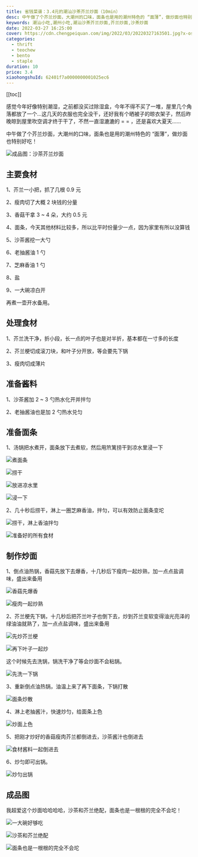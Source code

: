 ```yaml
---
title: 省钱菜谱：3.4元的潮汕沙茶芥兰炒面（10min）
desc: 中午做了个芥兰炒面，大潮州的口味，面条也是用的潮州特色的 “面薄”，做炒面也特别好吃！
keywords: 潮汕小吃,潮州小吃,潮汕沙茶芥兰炒面,芥兰炒面,沙茶炒面
date: 2022-03-27 16:25:00
cover: https://cdn.chengpeiquan.com/img/2022/03/20220327163501.jpg?x-oss-process=image/interlace,1
categories:
  - thrift
  - teochew
  - bento
  - staple
duration: 10
price: 3.4
xiaohongshuId: 62401f7a0000000001025ec6
---
```


[[toc]]

感觉今年好像特别潮湿，之前都没买过除湿盒，今年不得不买了一堆，屋里几个角落都放了一个…这几天的衣服也完全没干，还好我有个晒被子的晾衣架子，然后昨晚晾到屋里吹空调才终于干了，不然一直湿漉漉的 = = ，还是喜欢大夏天……

中午做了个芥兰炒面，大潮州的口味，面条也是用的潮州特色的 “面薄”，做炒面也特别好吃！

![成品图：沙茶芥兰炒面](https://cdn.chengpeiquan.com/img/2022/03/20220327163536.jpg?x-oss-process=image/interlace,1)

## 主要食材

1、芥兰一小把，抓了几根 0.9 元

2、瘦肉切了大概 2 块钱的分量

3、香菇干拿 3 ~ 4 朵，大约 0.5 元

4、面条，今天其他材料比较多，所以比平时份量少一点，因为家里有所以没算钱

5、沙茶酱挖一大勺

6、老抽酱油 1 勺

7、芝麻香油 1 勺

8、盐

9、一大碗凉白开

再煮一壶开水备用。

## 处理食材

1、芥兰洗干净，折小段，长一点的叶子也是对半折，基本都在一寸多的长度

2、芥兰梗切成滚刀块，和叶子分开放，等会要先下锅

3、瘦肉切成薄片

## 准备酱料

1、沙茶酱加 2 ~ 3 勺热水化开并拌匀

2、老抽酱油也是加 2 勺热水兑匀

## 准备面条

1、汤锅把水煮开，面条放下去煮软，然后用笊篱捞干到凉水里浸一下

![煮面条](https://cdn.chengpeiquan.com/img/2022/03/20220327163540.jpg?x-oss-process=image/interlace,1)

![捞干](https://cdn.chengpeiquan.com/img/2022/03/20220327163541.jpg?x-oss-process=image/interlace,1)

![放进凉水里](https://cdn.chengpeiquan.com/img/2022/03/20220327163523.jpg?x-oss-process=image/interlace,1)

![浸一下](https://cdn.chengpeiquan.com/img/2022/03/20220327163524.jpg?x-oss-process=image/interlace,1)

2、几十秒后捞干，淋上一圈芝麻香油，拌匀，可以有效防止面条变坨

![捞干，淋上香油拌匀](https://cdn.chengpeiquan.com/img/2022/03/20220327163525.jpg?x-oss-process=image/interlace,1)

![准备好的所有食材](https://cdn.chengpeiquan.com/img/2022/03/20220327163526.jpg?x-oss-process=image/interlace,1)

## 制作炒面

1、倒点油热锅，香菇先放下去爆香，十几秒后下瘦肉一起炒熟，加一点点盐调味，盛出来备用

![香菇先爆香](https://cdn.chengpeiquan.com/img/2022/03/20220327163527.jpg?x-oss-process=image/interlace,1)

![瘦肉一起炒熟](https://cdn.chengpeiquan.com/img/2022/03/20220327163528.jpg?x-oss-process=image/interlace,1)

2、芥兰梗先下锅，十几秒后把芥兰叶子也倒下去，炒到芥兰变软变得油光亮泽的绿油油就熟了，加一点点盐调味，盛出来备用

![先炒芥兰梗](https://cdn.chengpeiquan.com/img/2022/03/20220327163529.jpg?x-oss-process=image/interlace,1)

![再下叶子一起炒](https://cdn.chengpeiquan.com/img/2022/03/20220327163530.jpg?x-oss-process=image/interlace,1)

这个时候先去洗锅，锅洗干净了等会炒面不会粘锅。

![先洗一下锅](https://cdn.chengpeiquan.com/img/2022/03/20220327163531.jpg?x-oss-process=image/interlace,1)

3、重新倒点油热锅，油温上来了再下面条，下锅打散

![面条炒散](https://cdn.chengpeiquan.com/img/2022/03/20220327163532.jpg?x-oss-process=image/interlace,1)

4、淋上老抽酱汁，快速炒匀，给面条上色

![炒面上色](https://cdn.chengpeiquan.com/img/2022/03/20220327163533.jpg?x-oss-process=image/interlace,1)

5、把刚才炒好的香菇瘦肉芥兰都倒进去，沙茶酱汁也倒进去

![食材酱料一起倒进去](https://cdn.chengpeiquan.com/img/2022/03/20220327163534.jpg?x-oss-process=image/interlace,1)

6、炒匀即可出锅。

![炒匀出锅](https://cdn.chengpeiquan.com/img/2022/03/20220327163535.jpg?x-oss-process=image/interlace,1)

## 成品图

我超爱这个炒面哈哈哈哈，沙茶和芥兰绝配，面条也是一根根的完全不会坨！

![一大碗好够吃](https://cdn.chengpeiquan.com/img/2022/03/20220327163537.jpg?x-oss-process=image/interlace,1)

![沙茶和芥兰绝配](https://cdn.chengpeiquan.com/img/2022/03/20220327163538.jpg?x-oss-process=image/interlace,1)

![面条也是一根根的完全不会坨](https://cdn.chengpeiquan.com/img/2022/03/20220327163539.jpg?x-oss-process=image/interlace,1)
